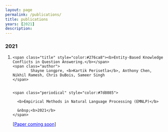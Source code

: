 ```yaml
---
layout: page
permalink: /publications/
title: publications
years: [2021]
description:
---
```


<article class="post-content publications clearfix">
    <h3 class="year">2021</h3>
    <ol class="bibliography"><li>
        <div id="wang2021grounding">
  
    <span class="title" style="color:#276ca8"><b>Entity-Based Knowledge Conflicts in Question Answering.</b></span>
    <span class="author">
            Shayne Longpre, <b>Kartik Perisetla</b>, Anthony Chen, Nikhil Ramesh, Chris DuBois, Sameer Singh
    </span>

    
    <span class="periodical" style="color:#7d8085">
    
      <b>Empirical Methods in Natural Language Processing (EMNLP)</b>
    
      &nbsp;<b>2021</b>
    </span>
  <span class="links">  
    [<a  style="color:blue" href="https://arxiv.org/abs/" target="_blank">Paper coming soon</a>]
  </span>

</div>
    </li>
    </ol>
</article>